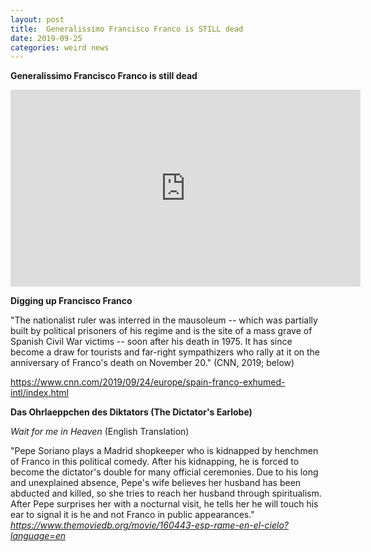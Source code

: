 ```yaml
---
layout: post
title:  Generalissimo Francisco Franco is STILL dead
date: 2019-09-25
categories: weird news
---
```


**Generalissimo Francisco Franco is still dead**
<iframe width="560" height="315" src="https://www.youtube.com/embed/axByUFSa7N8" frameborder="0" allow="accelerometer; autoplay; encrypted-media; gyroscope; picture-in-picture" allowfullscreen></iframe>


**Digging up Francisco Franco**

"The nationalist ruler was interred in the mausoleum -- which was partially built by political prisoners of his regime and is the site of a mass grave of Spanish Civil War victims -- soon after his death in 1975.
It has since become a draw for tourists and far-right sympathizers who rally at it on the anniversary of Franco's death on November 20." (CNN, 2019; below)

https://www.cnn.com/2019/09/24/europe/spain-franco-exhumed-intl/index.html


**Das Ohrlaeppchen des Diktators (The Dictator's Earlobe)**

*Wait for me in Heaven* (English Translation)

"Pepe Soriano plays a Madrid shopkeeper who is kidnapped by henchmen of Franco in this political comedy. After his kidnapping, he is forced to become the dictator's double for many official ceremonies. Due to his long and unexplained absence, Pepe's wife believes her husband has been abducted and killed, so she tries to reach her husband through spiritualism. After Pepe surprises her with a nocturnal visit, he tells her he will touch his ear to signal it is he and not Franco in public appearances."
*https://www.themoviedb.org/movie/160443-esp-rame-en-el-cielo?language=en*

